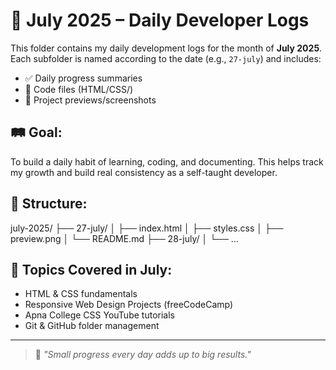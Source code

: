 # 📅 July 2025 – Daily Developer Logs

This folder contains my daily development logs for the month of **July 2025**.  
Each subfolder is named according to the date (e.g., `27-july`) and includes:

- ✅ Daily progress summaries  
- 📄 Code files (HTML/CSS/)  
- 📸 Project previews/screenshots   

## 🛤️ Goal:
To build a daily habit of learning, coding, and documenting. This helps track my growth and build real consistency as a self-taught developer.

## 📂 Structure:

july-2025/
├── 27-july/
│ ├── index.html
│ ├── styles.css
│ ├── preview.png
│ └── README.md
├── 28-july/
│ └── ...


## 📌 Topics Covered in July:
- HTML & CSS fundamentals
- Responsive Web Design Projects (freeCodeCamp)
- Apna College CSS YouTube tutorials
- Git & GitHub folder management

---

> 🧠 _"Small progress every day adds up to big results."_

